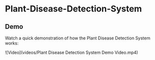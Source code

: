 # Plant-Disease-Detection-System

## Demo
Watch a quick demonstration of how the Plant Disease Detection System works:

![Video](videos/Plant Disease Detection System Demo Video.mp4)

